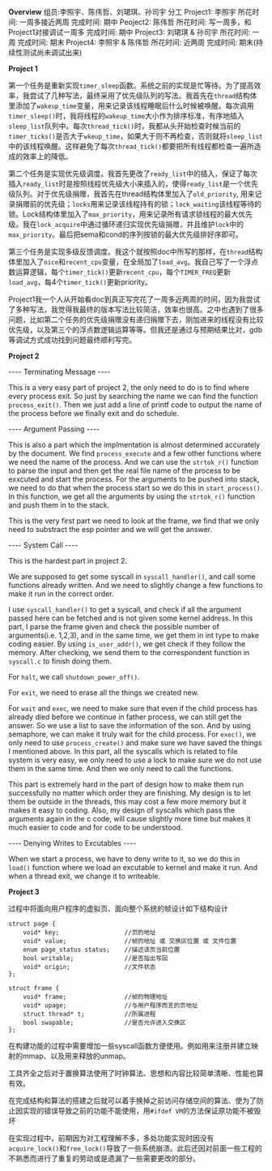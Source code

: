**Overview**
组员:李照宇、陈伟哲、刘珺琪、孙司宇
分工
Project1: 李照宇 所花时间: 一周多接近两周 完成时间: 期中
Peoject2: 陈伟哲 所花时间: 写一周多，和Project1对接调试一周多 完成时间: 期中
Project3: 刘珺琪 & 孙司宇 所花时间: 一周 完成时间: 期末
Project4: 李照宇 & 陈伟哲 所花时间: 近两周 完成时间: 期末(持续性测试尚未调试出来)

**Project 1**


第一个任务是重新实现```timer_sleep```函数。系统之前的实现是忙等待。为了提高效率，我尝试了几种写法，最终采用了优先级队列的写法。我首先在```thread```结构体里添加了```wakeup_time```变量，用来记录该线程睡眠后什么时候被唤醒。每次调用```timer_sleep()```时，我将线程的```wakeup_time```大小作为排序标准，有序地插入```sleep_list```队列中。每次```thread_tick()```时，我都从头开始检查时候当前的```timer_ticks()```是否大于```wkeup_time```，如果大于则不再检查，否则就将```sleep_list```中的该线程唤醒。这样避免了每次```thread_tick()```都要把所有线程都检查一遍所造成的效率上的降低。

第二个任务是实现优先级调度。我首先更改了```ready_list```中的插入，保证了每次插入```ready_list```时是按照线程优先级大小来插入的，使得```ready_list```是一个优先级队列。对于优先级捐赠，我首先在thread结构体里加入了```old_priority```, 用来记录捐赠前的优先级；```locks```用来记录该线程持有的锁；```lock_waiting```该线程等待的锁。Lock结构体里加入了```max_priority```，用来记录所有请求锁线程的最大优先级。我在```lock_acquire```中通过循环递归实现优先级捐赠，并且维护```lock```中的```max_priority```。最后把sema和cond的序列按锁的最大优先级排好序即可。

第三个任务是实现多级反馈调度。我这个就按照doc中所写的那样，在```thread```结构体里加入了```nice```和```recent_cpu```变量，在全局加了```load_avg```。我自己写了一个浮点数运算逻辑，每个```timer_tick()```更新```recent_cpu```，每个```TIMER_FREQ```更新```load_avg```，每4个```timer_tick()```更新priority。

Project1我一个人从开始看doc到真正写完花了一周多近两周的时间，因为我尝试了多种写法，我觉得我最终的版本写法比较简洁，效率也很高。之中也遇到了很多问题，比如第二个任务的优先级捐赠没有递归捐赠下去，刚加进来的线程没有比较优先级，以及第三个的浮点数逻辑运算等等。但我还是通过与预期结果比对，gdb等调试方式成功找到问题最终顺利写完。

**Project 2**


---- Terminating Message ----

This is a very easy part of project 2, the only need to do is to find where every process exit. So just by searching the name we can find the function ```process_exit()```. Then we just add a line of printf code to output the name of the process before we finally exit and do schedule.

---- Argument Passing ----

This is also a part which the implmentation is almost determined accurately by the document. We find ```process_execute``` and a few other functions where we need the name of the process. And we can use the ```strtok_r()``` function to parse the input and then get the real file name of the process to be exxcuted and start the process. For the arguments to be pushed into stack, we need to do that when the process start so we do this in ```start_process()```. In this function, we get all the arguments by using the ```strtok_r()``` function and push them in to the stack.

This is the very first part we need to look at the frame, we find that we only need to substract the esp pointer and we will get the answer.

---- System Call ----

This is the hardest part in project 2. 

We are supposed to get some syscall in ```syscall_handler()```, and call some functions already written. And we need to slightly change a few functions to make it run in the correct order.

I use ```syscall_handler()``` to get a syscall, and check if all the argument passed here can be fetched and is not given some kernel address. In this part, I parse the frame given and check the possible number of arguments(i.e. 1,2,3), and in the same time, we get them in int type to make coding easier. By using ```is_user_addr()```, we get check if they follow the memory. After checking, we send them to the correspondent function in ```syscall.c``` to finish doing them.

For ```halt```, we call ```shutdown_power_off()```.

For ```exit```, we need to erase all the things we created new. 

For ```wait``` and ```exec```, we need to make sure that even if the child process has already died before we continue in father process, we can still get the answer. So we use a list to save the information of the son. And by using semaphore, we can make it truly wait for the child process. For ```exec()```, we only need to use ```process_create()``` and make sure we have saved the things I mentioned above.
In this part, all the syscalls which is related to file system is very easy, we only need to use a lock to make sure we do not use them in the same time. And then we only need to call the functions.

This part is extremely hard in the part of design how to make them run successfully no matter which order they are finishing. My design is to let them be outside in the threads, this may cost a few more memory but it makes it easy to coding. Also, my design of syscalls which pass the arguments again in the c code, will cause slightly more time but makes it much easier to code and for code to be understood.

---- Denying Writes to Excutables ----

When we start a process, we have to deny write to it, so we do this in ```load()``` function where we load an excutable to kernel and make it run. And when a thread exit, we change it to writeable.

**Project 3**

过程中将面向用户程序的虚拟页、面向整个系统的帧设计如下结构设计

    struct page {
        void* key;                  //页的地址
        void* value;                //帧的地址 或 交换区位置 或 文件位置
        enum page_status status;    //描述该页当前位置
        bool writable;              //是否指出写回
        void* origin;               //文件状态
    };
    
    struct frame {
        void* frame;                //帧的物理地址
        void* upage;                //与用户程序而言的页地址
        struct thread* t;           //所属进程
        bool swapable;              //是否允许进入交换区
    };
在构建功能的过程中需要增加一些syscall函数方便使用。例如用来注册并建立映射的mmap、以及用来释放的unmap。 

工具齐全之后对于置换算法使用了时钟算法、思想和内容比较简单清晰、性能也算有效。  

在完成结构和算法的搭建之后就可以着手换掉之前访问存储空间的算法、使为了防止因实现的错误导致之前的功能不能使用，用```#ifdef VM```的方法保证原功能不被毁坏

在实现过程中，前期因为对工程理解不多，多处功能实现时因没有```acquire_lock()```和```free_lock()```导致了一些系统崩溃。此后还因对前面一些工程的不熟悉而进行了重复的劳动或是遗漏了一些需要更改的部分。
